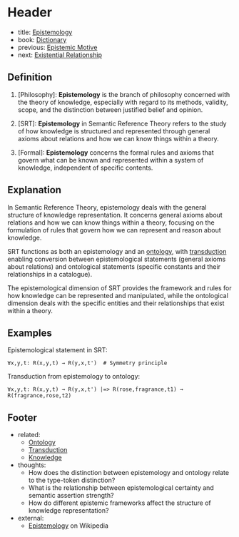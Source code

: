 # Header
- title: [Epistemology](epistemology.md)
- book: [Dictionary](.dictionary.md)
- previous: [Epistemic Motive](epistemic-motive.md)
- next: [Existential Relationship](existential-relationship.md)

## Definition

1. [Philosophy]: **Epistemology** is the branch of philosophy concerned with the theory of knowledge, especially with regard to its methods, validity, scope, and the distinction between justified belief and opinion.

2. [SRT]: **Epistemology** in Semantic Reference Theory refers to the study of how knowledge is structured and represented through general axioms about relations and how we can know things within a theory.

3. [Formal]: **Epistemology** concerns the formal rules and axioms that govern what can be known and represented within a system of knowledge, independent of specific contents.

## Explanation

In Semantic Reference Theory, epistemology deals with the general structure of knowledge representation. It concerns general axioms about relations and how we can know things within a theory, focusing on the formulation of rules that govern how we can represent and reason about knowledge.

SRT functions as both an epistemology and an [ontology](ontology.md), with [transduction](transduction.md) enabling conversion between epistemological statements (general axioms about relations) and ontological statements (specific constants and their relationships in a catalogue).

The epistemological dimension of SRT provides the framework and rules for how knowledge can be represented and manipulated, while the ontological dimension deals with the specific entities and their relationships that exist within a theory.

## Examples

Epistemological statement in SRT:
```
∀x,y,t: R(x,y,t) → R(y,x,t')  # Symmetry principle
```

Transduction from epistemology to ontology:
```
∀x,y,t: R(x,y,t) → R(y,x,t') |=> R(rose,fragrance,t1) → R(fragrance,rose,t2)
```

## Footer
- related:
  - [Ontology](ontology.md)
  - [Transduction](transduction.md)
  - [Knowledge](knowledge.md)
- thoughts:
  - How does the distinction between epistemology and ontology relate to the type-token distinction?
  - What is the relationship between epistemological certainty and semantic assertion strength?
  - How do different epistemic frameworks affect the structure of knowledge representation?
- external:
  - [Epistemology](https://en.wikipedia.org/wiki/Epistemology) on Wikipedia